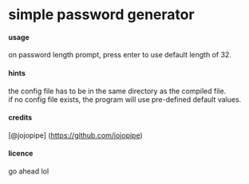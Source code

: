 # simple password generator
#### usage
on password length prompt, press enter to use default length of 32.
#### hints
the config file has to be in the same directory as the compiled file.\
if no config file exists, the program will use pre-defined default values.
#### credits
[@jojopipe] (https://github.com/jojopipe)
#### licence
go ahead lol